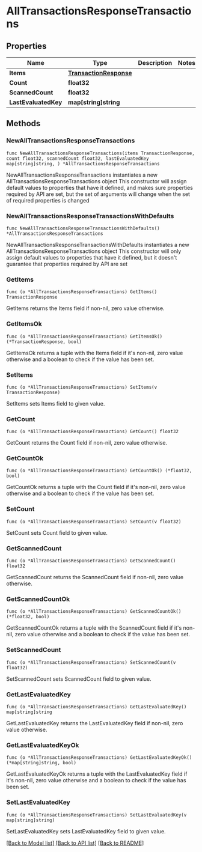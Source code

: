 # AllTransactionsResponseTransactions

## Properties

Name | Type | Description | Notes
------------ | ------------- | ------------- | -------------
**Items** | [**TransactionResponse**](TransactionResponse.md) |  | 
**Count** | **float32** |  | 
**ScannedCount** | **float32** |  | 
**LastEvaluatedKey** | **map[string]string** |  | 

## Methods

### NewAllTransactionsResponseTransactions

`func NewAllTransactionsResponseTransactions(items TransactionResponse, count float32, scannedCount float32, lastEvaluatedKey map[string]string, ) *AllTransactionsResponseTransactions`

NewAllTransactionsResponseTransactions instantiates a new AllTransactionsResponseTransactions object
This constructor will assign default values to properties that have it defined,
and makes sure properties required by API are set, but the set of arguments
will change when the set of required properties is changed

### NewAllTransactionsResponseTransactionsWithDefaults

`func NewAllTransactionsResponseTransactionsWithDefaults() *AllTransactionsResponseTransactions`

NewAllTransactionsResponseTransactionsWithDefaults instantiates a new AllTransactionsResponseTransactions object
This constructor will only assign default values to properties that have it defined,
but it doesn't guarantee that properties required by API are set

### GetItems

`func (o *AllTransactionsResponseTransactions) GetItems() TransactionResponse`

GetItems returns the Items field if non-nil, zero value otherwise.

### GetItemsOk

`func (o *AllTransactionsResponseTransactions) GetItemsOk() (*TransactionResponse, bool)`

GetItemsOk returns a tuple with the Items field if it's non-nil, zero value otherwise
and a boolean to check if the value has been set.

### SetItems

`func (o *AllTransactionsResponseTransactions) SetItems(v TransactionResponse)`

SetItems sets Items field to given value.


### GetCount

`func (o *AllTransactionsResponseTransactions) GetCount() float32`

GetCount returns the Count field if non-nil, zero value otherwise.

### GetCountOk

`func (o *AllTransactionsResponseTransactions) GetCountOk() (*float32, bool)`

GetCountOk returns a tuple with the Count field if it's non-nil, zero value otherwise
and a boolean to check if the value has been set.

### SetCount

`func (o *AllTransactionsResponseTransactions) SetCount(v float32)`

SetCount sets Count field to given value.


### GetScannedCount

`func (o *AllTransactionsResponseTransactions) GetScannedCount() float32`

GetScannedCount returns the ScannedCount field if non-nil, zero value otherwise.

### GetScannedCountOk

`func (o *AllTransactionsResponseTransactions) GetScannedCountOk() (*float32, bool)`

GetScannedCountOk returns a tuple with the ScannedCount field if it's non-nil, zero value otherwise
and a boolean to check if the value has been set.

### SetScannedCount

`func (o *AllTransactionsResponseTransactions) SetScannedCount(v float32)`

SetScannedCount sets ScannedCount field to given value.


### GetLastEvaluatedKey

`func (o *AllTransactionsResponseTransactions) GetLastEvaluatedKey() map[string]string`

GetLastEvaluatedKey returns the LastEvaluatedKey field if non-nil, zero value otherwise.

### GetLastEvaluatedKeyOk

`func (o *AllTransactionsResponseTransactions) GetLastEvaluatedKeyOk() (*map[string]string, bool)`

GetLastEvaluatedKeyOk returns a tuple with the LastEvaluatedKey field if it's non-nil, zero value otherwise
and a boolean to check if the value has been set.

### SetLastEvaluatedKey

`func (o *AllTransactionsResponseTransactions) SetLastEvaluatedKey(v map[string]string)`

SetLastEvaluatedKey sets LastEvaluatedKey field to given value.



[[Back to Model list]](../README.md#documentation-for-models) [[Back to API list]](../README.md#documentation-for-api-endpoints) [[Back to README]](../README.md)


